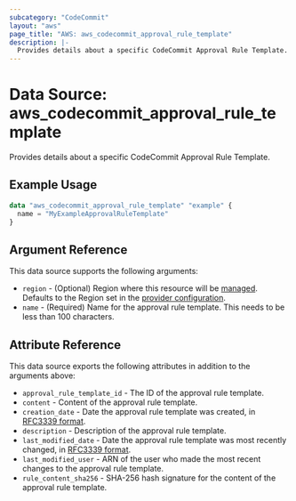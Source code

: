 ```yaml
---
subcategory: "CodeCommit"
layout: "aws"
page_title: "AWS: aws_codecommit_approval_rule_template"
description: |-
  Provides details about a specific CodeCommit Approval Rule Template.
---
```


# Data Source: aws_codecommit_approval_rule_template

Provides details about a specific CodeCommit Approval Rule Template.

## Example Usage

```terraform
data "aws_codecommit_approval_rule_template" "example" {
  name = "MyExampleApprovalRuleTemplate"
}
```

## Argument Reference

This data source supports the following arguments:

* `region` - (Optional) Region where this resource will be [managed](https://docs.aws.amazon.com/general/latest/gr/rande.html#regional-endpoints). Defaults to the Region set in the [provider configuration](https://registry.terraform.io/providers/hashicorp/aws/latest/docs#aws-configuration-reference).
* `name` - (Required) Name for the approval rule template. This needs to be less than 100 characters.

## Attribute Reference

This data source exports the following attributes in addition to the arguments above:

* `approval_rule_template_id` - The ID of the approval rule template.
* `content` - Content of the approval rule template.
* `creation_date` - Date the approval rule template was created, in [RFC3339 format](https://tools.ietf.org/html/rfc3339#section-5.8).
* `description` - Description of the approval rule template.
* `last_modified_date` - Date the approval rule template was most recently changed, in [RFC3339 format](https://tools.ietf.org/html/rfc3339#section-5.8).
* `last_modified_user` - ARN of the user who made the most recent changes to the approval rule template.
* `rule_content_sha256` - SHA-256 hash signature for the content of the approval rule template.
